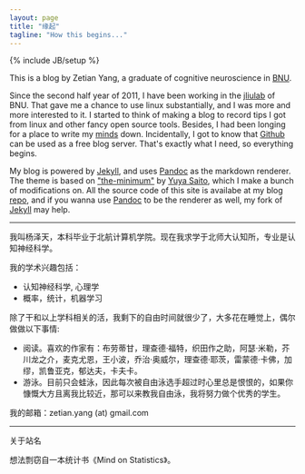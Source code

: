 ```yaml
---
layout: page
title: "缘起"
tagline: "How this begins..."
---
```

{% include JB/setup %}

This is a blog by Zetian Yang, a graduate of cognitive neuroscience in [BNU][].

Since the second half year of 2011, I have been working in the [jliulab][liujia] of BNU.
That gave me a chance to use linux substantially, and I was more and more interested to it. 
I started to think of making a blog to record tips I got from linux and other fancy open source tools.
Besides, I had been longing for a place to write my [minds][fm] down.
Incidentally, I got to know that [Github][] can be used as a free blog server. 
That's exactly what I need, so everything begins.

My blog is powered by [Jekyll][], and uses [Pandoc][] as the markdown renderer.
The theme is based on ["the-minimum"][] by [Yuya Saito][], which I make a bunch of modifications on.
All the source code of this site is availabe at my blog [repo][r1], and if you wanna use [Pandoc][] to 
be the renderer as well, my fork of [Jekyll][r2] may help.

--------------------------------------

我叫杨泽天，本科毕业于北航计算机学院。现在我求学于北师大认知所，专业是认知神经科学。

我的学术兴趣包括：

* 认知神经科学, 心理学
* 概率，统计，机器学习

除了干和以上学科相关的活，我剩下的自由时间就很少了，大多花在睡觉上，偶尔做做以下事情:

* 阅读。喜欢的作家有：布劳蒂甘，理查德·福特，织田作之助，阿瑟·米勒，芥川龙之介，麦克尤恩，王小波，乔治·奥威尔，理查德·耶茨，雷蒙德·卡佛，加缪，凯鲁亚克，郁达夫，卡夫卡。
* 游泳。目前只会蛙泳，因此每次被自由泳选手超过时心里总是恨恨的，如果你慷慨大方且离我比较近，那可以来教我自由泳，我将努力做个优秀的学生。

我的邮箱：zetian.yang (at) gmail.com

   [BNU]: http://www.bnu.edu.cn
   [liujia]: http://psychbrain.bnu.edu.cn/teachcms/liujia.htm
   [Github]: http://github.com
   [fm]: http://yangzetian.github.com/categories.html#Freewheeling%20Mind-ref
   [jekyll]: http://jekyllrb.com
   [pandoc]: http://johnmacfarlane.net/pandoc
   ["the-minimum"]: http://themes.jekyllbootstrap.com/preview/the-minimum/pages.html#page
   [Yuya Saito]: http://twitter.com/studiomohawk
   [r1]: https://github.com/yangzetian/YangBlog
   [r2]: https://github.com/yangzetian/jekyll

---------------------------------------------------------
关于站名

想法剽窃自一本统计书《Mind on Statistics》。
